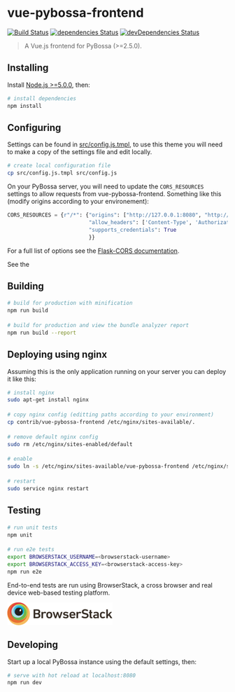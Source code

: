 # vue-pybossa-frontend

[![Build Status](https://travis-ci.org/LibCrowds/vue-pybossa-frontend.svg?branch=master)](https://travis-ci.org/LibCrowds/vue-pybossa-frontend)
[![dependencies Status](https://david-dm.org/LibCrowds/vue-pybossa-frontend/status.svg)](https://david-dm.org/LibCrowds/vue-pybossa-frontend)
[![devDependencies Status](https://david-dm.org/LibCrowds/vue-pybossa-frontend/dev-status.svg)](https://david-dm.org/LibCrowds/vue-pybossa-frontend?type=dev)

> A Vue.js frontend for PyBossa (>=2.5.0).

## Installing

Install [Node.js >=5.0.0](https://nodejs.org/en/), then:

``` bash
# install dependencies
npm install
```

## Configuring

Settings can be found in [src/config.js.tmpl](src/config.js.tmpl), to use
this theme you will need to make a copy of the settings file and edit locally.

``` bash
# create local configuration file
cp src/config.js.tmpl src/config.js
```

On your PyBossa server, you will need to update the `CORS_RESOURCES` settings
to allow requests from vue-pybossa-frontend. Something like this (modify
origins according to your environement):

``` python
CORS_RESOURCES = {r"/*": {"origins": ["http://127.0.0.1:8080", "http://localhost:8080"],
                          "allow_headers": ['Content-Type', 'Authorization', 'X-XCSRFToken'],
                          "supports_credentials": True
                          }}
```

For a full list of options see the
[Flask-CORS documentation](https://flask-cors.readthedocs.io/en/latest/).

See the

## Building

``` bash
# build for production with minification
npm run build

# build for production and view the bundle analyzer report
npm run build --report
```

## Deploying using nginx

Assuming this is the only application running on your server you can deploy
it like this:

``` bash
# install nginx
sudo apt-get install nginx

# copy nginx config (editting paths according to your environment)
cp contrib/vue-pybossa-frontend /etc/nginx/sites-available/.

# remove default nginx config
sudo rm /etc/nginx/sites-enabled/default

# enable
sudo ln -s /etc/nginx/sites-available/vue-pybossa-frontend /etc/nginx/sites-enabled/vue-pybossa-frontend

# restart
sudo service nginx restart
```

## Testing

``` bash
# run unit tests
npm unit

# run e2e tests
export BROWSERSTACK_USERNAME=<browserstack-username>
export BROWSERSTACK_ACCESS_KEY=<browserstack-access-key>
npm run e2e
```

End-to-end tests are run using BrowserStack, a cross browser and real device web-based testing platform.

[![BrowserStack Logo](browserstack-logo.png)](https://www.browserstack.com)

## Developing

Start up a local PyBossa instance using the default settings, then:

``` bash
# serve with hot reload at localhost:8080
npm run dev
```
